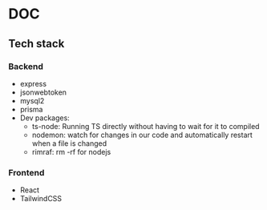 # DOC

## Tech stack

### Backend

- express
- jsonwebtoken
- mysql2
- prisma
- Dev packages:
  - ts-node: Running TS directly without having to wait for it to compiled
  - nodemon: watch for changes in our code and automatically restart when a file is changed
  - rimraf: rm -rf for nodejs

### Frontend

- React
- TailwindCSS
